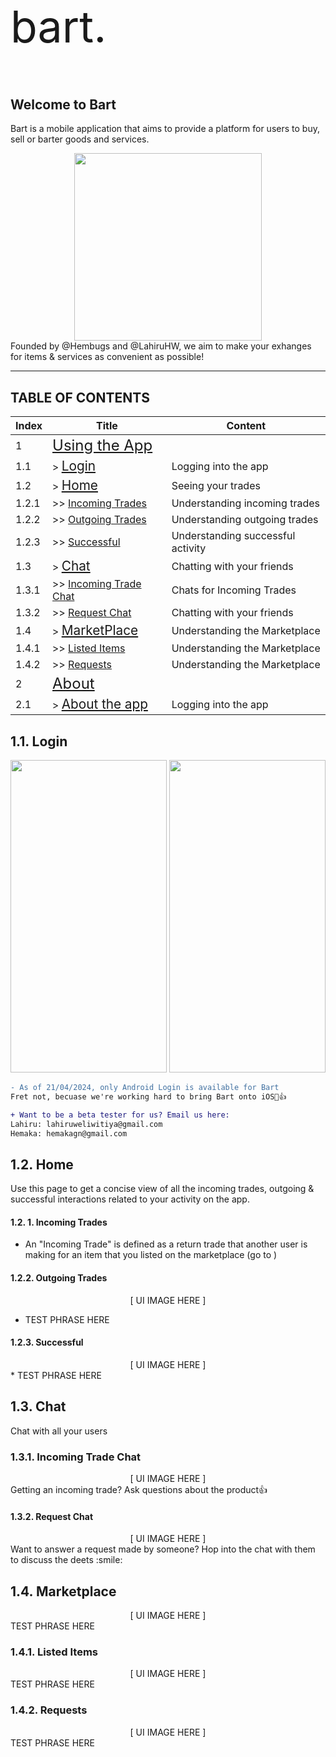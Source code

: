 <p style="font-size:5.0em; font-weight:150em;">  bart. </p>

## Welcome to Bart

Bart is a mobile application that aims to provide a platform for users to buy, sell or barter goods and services.

<div align="center">
<img src="https://firebasestorage.googleapis.com/v0/b/bart-app-a79ac.appspot.com/o/public%2Flauncher_icon.png?alt=media&token=279eda07-ae4a-4736-8f6e-ab137b1cb95c" width=300 height=300>
</div>
Founded by @Hembugs and @LahiruHW, we aim to make your exhanges for items & services as convenient as possible!

---

## TABLE OF CONTENTS

| Index | Title                                                                     | Content                           |
| ----- | ------------------------------------------------------------------------- | --------------------------------- |
| 1     | <span style="font-size:1.5em;"> [Using the App](#using-the-app) </span>   |                                   |
| 1.1   | > <span style="font-size:1.3em;"> [Login](#login) </span>                 | Logging into the app              |
| 1.2   | > <span style="font-size:1.3em;"> [Home](#home) </span>                   | Seeing your trades                |
| 1.2.1 | >> [Incoming Trades](#incoming-trades)                                    | Understanding incoming trades     |
| 1.2.2 | >> [Outgoing Trades](#outgoing)                                           | Understanding outgoing trades     |
| 1.2.3 | >> [Successful](#successful)                                              | Understanding successful activity |
| 1.3   | > <span style="font-size:1.3em;"> [Chat](#chat) </span>                   | Chatting with your friends        |
| 1.3.1 | >> [Incoming Trade Chat](#incoming-trade-chat)                            | Chats for Incoming Trades         |
| 1.3.2 | >> [Request Chat](#request-chat)                                          | Chatting with your friends        |
| 1.4   | > <span style="font-size:1.3em;"> [MarketPlace](#marketplace) </span>     | Understanding the Marketplace     |
| 1.4.1 | >> [Listed Items](#listed-items)                                          | Understanding the Marketplace     |
| 1.4.2 | >> [Requests](#requests)                                                  | Understanding the Marketplace     |
| 2     | <span style="font-size:1.5em;"> [About](#about) </span>                   |                                   |
| 2.1   | > <span style="font-size:1.3em;"> [About the app](#about-the-app) </span> | Logging into the app              |

## 1.1. Login

<!-- <div align="center" style="display:flex; flex-direction: row; gap: 20px;"> -->
<div align="center" style="gap: 80px;">
<img src="https://firebasestorage.googleapis.com/v0/b/bart-app-a79ac.appspot.com/o/public%2Flogin.png?alt=media&token=d45e2180-43f8-496c-9502-f9e485625e2c" width=250 height=500>
<img src="https://firebasestorage.googleapis.com/v0/b/bart-app-a79ac.appspot.com/o/public%2Flogin_dark.png?alt=media&token=b47c6c6c-5fcf-4345-994e-7f64166fa475" width=250 height=500>
</div>

```diff
- As of 21/04/2024, only Android Login is available for Bart
Fret not, becuase we're working hard to bring Bart onto iOS🤠👍

+ Want to be a beta tester for us? Email us here:
Lahiru: lahiruweliwitiya@gmail.com
Hemaka: hemakagn@gmail.com
```

## 1.2. Home

Use this page to get a concise view of all the incoming trades, outgoing & successful interactions related to your activity on the app.

#### 1.2. 1. Incoming Trades

- An "Incoming Trade" is defined as a return trade that another user is making for an item that you listed on the marketplace (go to )

#### 1.2.2. Outgoing Trades

<div align="center">  [ UI IMAGE HERE ] </div>

- TEST PHRASE HERE

#### 1.2.3. Successful

<div align="center">  [ UI IMAGE HERE ] </div>
* TEST PHRASE HERE

## 1.3. Chat

Chat with all your users

### 1.3.1. Incoming Trade Chat

<div align="center">  [ UI IMAGE HERE ] </div>
Getting an incoming trade? Ask questions about the product👍

#### 1.3.2. Request Chat

<div align="center">  [ UI IMAGE HERE ] </div>
Want to answer a request made by someone? Hop into the chat with them to discuss the deets :smile:

## 1.4. Marketplace

<div align="center">  [ UI IMAGE HERE ] </div>
TEST PHRASE HERE

### 1.4.1. Listed Items

<div align="center">  [ UI IMAGE HERE ] </div>
TEST PHRASE HERE

### 1.4.2. Requests

<div align="center">  [ UI IMAGE HERE ] </div>
TEST PHRASE HERE
